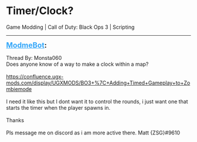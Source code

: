 # Timer/Clock?
Game Modding | Call of Duty: Black Ops 3 | Scripting

---
<strong style="font-size: 1.4em;"><span style="text-decoration: underline;text-decoration-color: #34a7f9;"><span style="color:#34a7f9;">ModmeBot</span></span>:</strong>

<p>Thread By: Monsta060<br />Does anyone know of a way to make a clock within a map?<br /> <br /><a href="https://confluence.ugx-mods.com/display/UGXMODS/BO3+%7C+Adding+Timed+Gameplay+to+Zombiemode">https://confluence.ugx-mods.com/display/UGXMODS/BO3+%7C+Adding+Timed+Gameplay+to+Zombiemode</a><br /><br />I need it like this but I dont want it to control the rounds, i just want one that starts the timer when the player spawns in.<br /> <br />Thanks<br /> <br />Pls message me on discord as i am more active there. Matt {ZSG}#9610</p>

